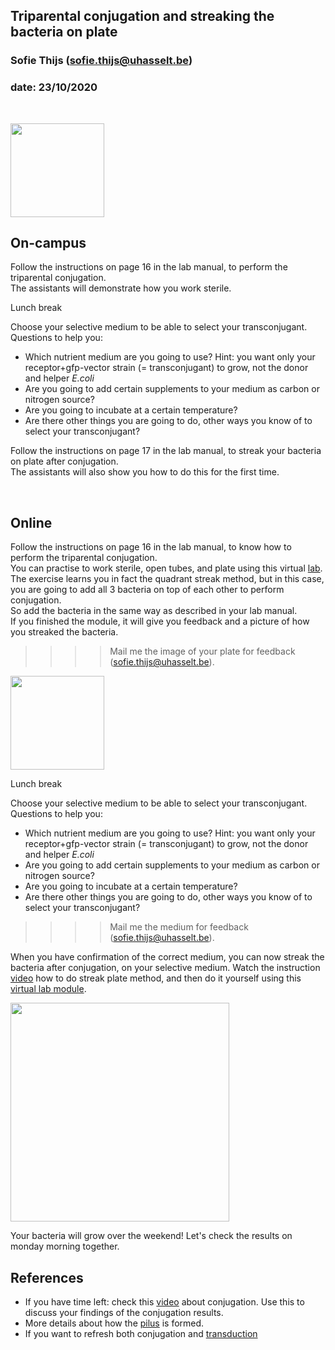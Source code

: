 ## Triparental conjugation and streaking the bacteria on plate
### Sofie Thijs (sofie.thijs@uhasselt.be)
### date: 23/10/2020


&nbsp;
&nbsp;


<img src="https://www.nature.com/news/2001/011119/images/ecoli_160.jpg" width="150px">


## On-campus

Follow the instructions on page 16 in the lab manual, to perform the triparental conjugation.  
The assistants will demonstrate how you work sterile.

Lunch break

Choose your selective medium to be able to select your transconjugant. Questions to help you:  
- Which nutrient medium are you going to use? Hint: you want only your receptor+gfp-vector strain (= transconjugant) to grow, not the donor and helper *E.coli*
- Are you going to add certain supplements to your medium as carbon or nitrogen source?
- Are you going to incubate at a certain temperature?
- Are there other things you are going to do, other ways you know of to select your transconjugant?

Follow the instructions on page 17 in the lab manual, to streak your bacteria on plate after conjugation.  
The assistants will also show you how to do this for the first time.

&nbsp;
&nbsp;

## Online

Follow the instructions on page 16 in the lab manual, to know how to perform the triparental conjugation.  
You can practise to work sterile, open tubes, and plate using this virtual [lab](https://courses.ecampus.oregonstate.edu/mb230/interactives/MB230-Lab4Streak.html).
The exercise learns you in fact the quadrant streak method, but in this case, you are going to add all 3 bacteria on top of each other to perform conjugation.  
So add the bacteria in the same way as described in your lab manual.  
If you finished the module, it will give you feedback and a picture of how you streaked the bacteria.  
>>>> Mail me the image of your plate for feedback (sofie.thijs@uhasselt.be).  

<img src="http://osu-wams-blogs-uploads.s3.amazonaws.com/blogs.dir/96/files/2014/01/mb230-lab4main.jpg" width="150px">

Lunch break

Choose your selective medium to be able to select your transconjugant. Questions to help you:  
- Which nutrient medium are you going to use? Hint: you want only your receptor+gfp-vector strain (= transconjugant) to grow, not the donor and helper *E.coli*
- Are you going to add certain supplements to your medium as carbon or nitrogen source?
- Are you going to incubate at a certain temperature?
- Are there other things you are going to do,  other ways you know of to select your transconjugant?
>>>> Mail me the medium for feedback (sofie.thijs@uhasselt.be).

When you have confirmation of the correct medium, you can now streak the bacteria after conjugation, on your selective medium.
Watch the instruction [video](https://www.youtube.com/watch?v=oYBZxRJLMnY) how to do streak plate method, and then do it yourself using this [virtual lab module](https://learn.chm.msu.edu/vibl/content/streakplate/streak_plate/streak_plate.html).

<img src="https://i.ytimg.com/vi/oYBZxRJLMnY/maxresdefault.jpg"  width="350px">

Your bacteria will grow over the weekend! Let's check the results on monday morning together.

## References
- If you have time left: check this [video](https://www.youtube.com/watch?v=ygOYZfCjK3M) about conjugation. Use this to discuss your findings of the conjugation results.  
- More details about how the [pilus](https://www.youtube.com/watch?v=ihlFqOK5cZM) is formed.  
- If you want to refresh both conjugation and [transduction](https://www.britannica.com/video/154218/DNA-another-cell-conjugation-transduction-processes)

&nbsp;
&nbsp;
